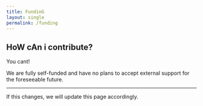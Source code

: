 ```yaml
---
title: FundinG
layout: single
permalink: /funding
---
```


## HoW cAn i contribute?

You cant! 

We are fully 
<span class="rudra_highlight">self-funded</span>
 and have no plans to accept external support for the foreseeable future.

<hr>
If this changes, we will update this page accordingly.

